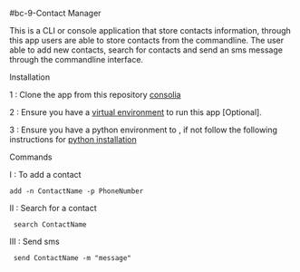 #bc-9-Contact Manager

This is a CLI or console application that store contacts information, through this app users are able to store contacts from the commandline. The user able to add new contacts, search for contacts and send an sms message through the commandline interface.


Installation

1 : Clone the app from this repository <a href="https://github.com/syntaxSizer/bc-9-contact-manager"/>consolia</a>

2 : Ensure you have a <a href="https://virtualenv.pypa.io/en/stable/">virtual environment</a> to run this app [Optional].

3 : Ensure you have a python environment to , if not follow the following instructions for  <a href="https://www.python.org/">python installation</a>

Commands

 I : To add a contact
 ```
 add -n ContactName -p PhoneNumber
 ```
II : Search for a contact
```
 search ContactName
 ```
III : Send sms
```
 send ContactName -m "message"
 ```

